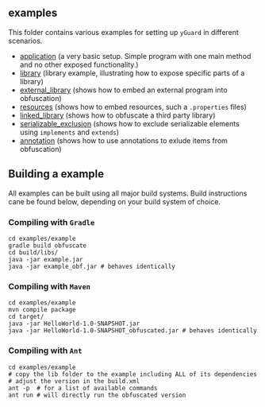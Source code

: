 examples
--------

This folder contains various examples for setting up `yGuard` in different scenarios.

- [application](application/) (a very basic setup. Simple program with one main method and no other exposed functionality.)
- [library](library/) (library example, illustrating how to expose specific parts of a library)
- [external_library](external_library/) (shows how to embed an external program into obfuscation)
- [resources](resources/)  (shows how to embed resources, such a `.properties` files)
- [linked_library](linked_library/) (shows how to obfuscate a third party library)
- [serializable_exclusion](serializable_exclusion/) (shows how to exclude serializable elements using `implements` and `extends`)
- [annotation](annotation/) (shows how to use annotations to exlude items from obfuscation) 

## Building a example

All examples can be built using all major build systems. Build instructions cane be found below, depending on your build system of choice.

### Compiling with `Gradle`

```
cd examples/example
gradle build obfuscate
cd build/libs/
java -jar example.jar
java -jar example_obf.jar # behaves identically
```

### Compiling with `Maven`

```
cd examples/example
mvn compile package
cd target/
java -jar HelloWorld-1.0-SNAPSHOT.jar
java -jar HelloWorld-1.0-SNAPSHOT_obfuscated.jar # behaves identically
```

### Compiling with `Ant`


```
cd examples/example
# copy the lib folder to the example including ALL of its dependencies
# adjust the version in the build.xml
ant -p  # for a list of available commands
ant run # will directly run the obfuscated version
```
